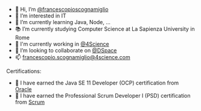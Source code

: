 - 👋 Hi, I’m [@francescopioscognamiglio](https://github.com/francescopioscognamiglio)
- 🧠 I’m interested in IT
- 🌱 I’m currently learning Java, Node, ...
- 📚 I’m currently studying Computer Science at La Sapienza University in Rome
- 🏢 I'm currently working in [@4Science](https://github.com/4Science)
- 👀 I’m looking to collaborate on [@DSpace](https://github.com/DSpace/DSpace)
- 📫 francescopio.scognamiglio@4science.com

Certifications:
- 👊 I have earned the Java SE 11 Developer (OCP) certification from [Oracle](https://education.oracle.com/oracle-certified-professional-java-se-11-developer/trackp_OCPJAV11)
- 💪 I have earned the Professional Scrum Developer I (PSD) certification from [Scrum](https://www.scrum.org/assessments/professional-scrum-developer-certification)
<!---
francescopioscognamiglio/francescopioscognamiglio is a ✨ special ✨ repository because its `README.md` (this file) appears on your GitHub profile.
You can click the Preview link to take a look at your changes.
--->
